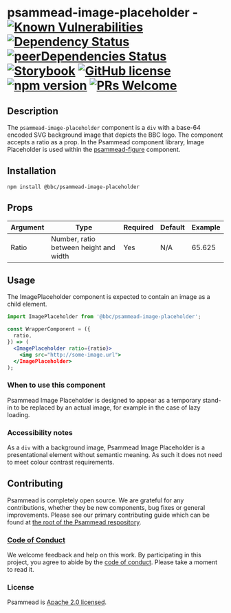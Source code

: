 # psammead-image-placeholder - [![Known Vulnerabilities](https://snyk.io/test/github/bbc/psammead/badge.svg?targetFile=packages%2Fcomponents%2Fpsammead-image-placeholder%2Fpackage.json)](https://snyk.io/test/github/bbc/psammead?targetFile=packages%2Fcomponents%2Fpsammead-image-placeholder%2Fpackage.json) [![Dependency Status](https://david-dm.org/bbc/psammead.svg?path=packages/components/psammead-image-placeholder)](https://david-dm.org/bbc/psammead?path=packages/components/psammead-image-placeholder) [![peerDependencies Status](https://david-dm.org/bbc/psammead/peer-status.svg?path=packages/components/psammead-image-placeholder)](https://david-dm.org/bbc/psammead?path=packages/components/psammead-image-placeholder&type=peer) [![Storybook](https://raw.githubusercontent.com/storybooks/brand/master/badge/badge-storybook.svg?sanitize=true)](https://bbc.github.io/psammead/?path=/story/imageplaceholder--16x9-image-placeholder) [![GitHub license](https://img.shields.io/badge/license-Apache%202.0-blue.svg)](https://github.com/bbc/psammead/blob/latest/LICENSE) [![npm version](https://img.shields.io/npm/v/@bbc/psammead-image-placeholder.svg)](https://www.npmjs.com/package/@bbc/psammead-image-placeholder) [![PRs Welcome](https://img.shields.io/badge/PRs-welcome-brightgreen.svg)](https://github.com/bbc/psammead/blob/latest/CONTRIBUTING.md)

## Description

The `psammead-image-placeholder` component is a `div` with a base-64 encoded SVG background image that depicts the BBC logo. The component accepts a ratio as a prop. In the Psammead component library, Image Placeholder is used within the [psammead-figure](https://github.com/bbc/psammead/tree/latest/packages/components/psammead-figure) component.

## Installation

`npm install @bbc/psammead-image-placeholder`

## Props

| Argument | Type                                   | Required | Default | Example |
| -------- | -------------------------------------- | -------- | ------- | ------- |
| Ratio    | Number, ratio between height and width | Yes      | N/A     | 65.625  |

## Usage

The ImagePlaceholder component is expected to contain an image as a child element.

```jsx
import ImagePlaceholder from '@bbc/psammead-image-placeholder';

const WrapperComponent = ({
  ratio,
}) => (
  <ImagePlaceholder ratio={ratio}>
    <img src="http://some-image.url">
  </ImagePlaceholder>
);
```

### When to use this component

Psammead Image Placeholder is designed to appear as a temporary stand-in to be replaced by an actual image, for example in the case of lazy loading.

<!-- ### When not to use this component -->

### Accessibility notes

As a `div` with a background image, Psammead Image Placeholder is a presentational element without semantic meaning. As such it does not need to meet colour contrast requirements.

<!-- ## Roadmap -->

## Contributing

Psammead is completely open source. We are grateful for any contributions, whether they be new components, bug fixes or general improvements. Please see our primary contributing guide which can be found at [the root of the Psammead respository](https://github.com/bbc/psammead/blob/latest/CONTRIBUTING.md).

### [Code of Conduct](https://github.com/bbc/psammead/blob/latest/CODE_OF_CONDUCT.md)

We welcome feedback and help on this work. By participating in this project, you agree to abide by the [code of conduct](https://github.com/bbc/psammead/blob/latest/CODE_OF_CONDUCT.md). Please take a moment to read it.

### License

Psammead is [Apache 2.0 licensed](https://github.com/bbc/psammead/blob/latest/LICENSE).
